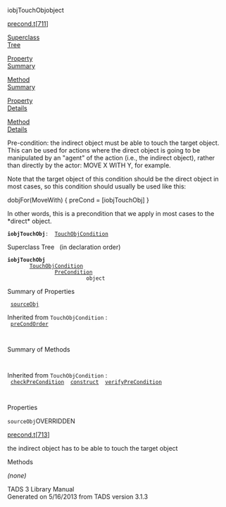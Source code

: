 ---
---
<span class="title">iobjTouchObj</span><span class="type">object</span>

[precond.t](../file/precond.t.html)\[[711](../source/precond.t.html#711)\]

[Superclass  
Tree](#_SuperClassTree_)

[Property  
Summary](#_PropSummary_)

[Method  
Summary](#_MethodSummary_)

[Property  
Details](#_Properties_)

[Method  
Details](#_Methods_)

<div class="fdesc">

Pre-condition: the indirect object must be able to touch the target
object. This can be used for actions where the direct object is going to
be manipulated by an "agent" of the action (i.e., the indirect object),
rather than directly by the actor: MOVE X WITH Y, for example.

Note that the target object of this condition should be the direct
object in most cases, so this condition should usually be used like
this:

dobjFor(MoveWith) { preCond = \[iobjTouchObj\] }

In other words, this is a precondition that we apply in most cases to
the \*direct\* object.

**`iobjTouchObj`**` :   `[`TouchObjCondition`](../object/TouchObjCondition.html)

</div>

<span id="_SuperClassTree_"></span>

<div class="mjhd">

<span class="hdln">Superclass Tree</span>   (in declaration order)

</div>

**`iobjTouchObj`**  
`         `[`TouchObjCondition`](../object/TouchObjCondition.html)  
`                 `[`PreCondition`](../object/PreCondition.html)  
`                         object`  
<span id="_PropSummary_"></span>

<div class="mjhd">

<span class="hdln">Summary of Properties</span>  

</div>

` `[`sourceObj`](#sourceObj)`  `

Inherited from `TouchObjCondition` :  
` `[`preCondOrder`](../object/TouchObjCondition.html#preCondOrder)`  `

` `

<span id="_MethodSummary_"></span>

<div class="mjhd">

<span class="hdln">Summary of Methods</span>  

</div>

` `

Inherited from `TouchObjCondition` :  
` `[`checkPreCondition`](../object/TouchObjCondition.html#checkPreCondition)`  `[`construct`](../object/TouchObjCondition.html#construct)`  `[`verifyPreCondition`](../object/TouchObjCondition.html#verifyPreCondition)`  `

` `

<span id="_Properties_"></span>

<div class="mjhd">

<span class="hdln">Properties</span>  

</div>

<span id="sourceObj"></span>

`sourceObj`<span class="rem">OVERRIDDEN</span>

[precond.t](../file/precond.t.html)\[[713](../source/precond.t.html#713)\]

<div class="desc">

the indirect object has to be able to touch the target object

</div>

<span id="_Methods_"></span>

<div class="mjhd">

<span class="hdln">Methods</span>  

</div>

*(none)*

<div class="ftr">

TADS 3 Library Manual  
Generated on 5/16/2013 from TADS version 3.1.3

</div>
